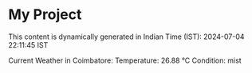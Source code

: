 # My Project

This content is dynamically generated in Indian Time (IST): 2024-07-04 22:11:45 IST


Current Weather in Coimbatore:
Temperature: 26.88 °C
Condition: mist
